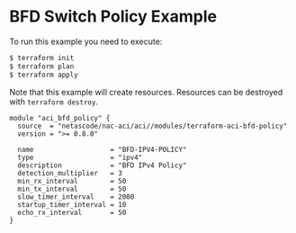 <!-- BEGIN_TF_DOCS -->
# BFD Switch Policy Example

To run this example you need to execute:

```bash
$ terraform init
$ terraform plan
$ terraform apply
```

Note that this example will create resources. Resources can be destroyed with `terraform destroy`.

```hcl
module "aci_bfd_policy" {
  source  = "netascode/nac-aci/aci//modules/terraform-aci-bfd-policy"
  version = ">= 0.8.0"

  name                   = "BFD-IPV4-POLICY"
  type                   = "ipv4"
  description            = "BFD IPv4 Policy"
  detection_multiplier   = 3
  min_rx_interval        = 50
  min_tx_interval        = 50
  slow_timer_interval    = 2000
  startup_timer_interval = 10
  echo_rx_interval       = 50
}
```
<!-- END_TF_DOCS -->